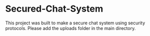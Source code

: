 # Secured-Chat-System
This project was built to make a secure chat system using security protocols.
Please add the uploads folder in the main directory.
